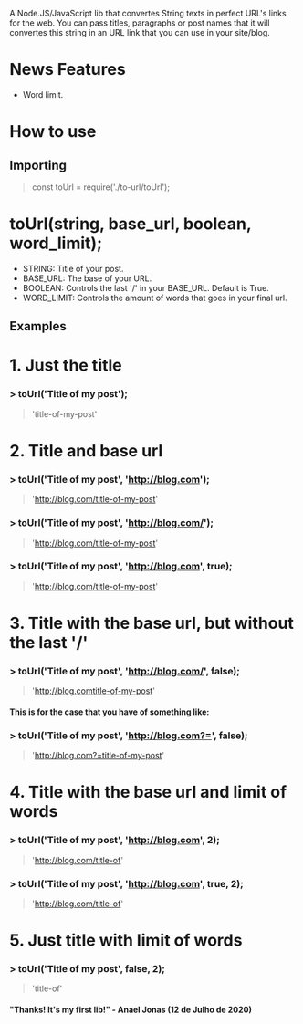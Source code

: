 A Node.JS/JavaScript lib that convertes String texts in perfect URL's links for the web. You can pass titles, paragraphs or post names that it will convertes this string in an URL link that you can use in your site/blog.

# News Features

- Word limit.

# How to use

## Importing

> const toUrl = require('./to-url/toUrl');

# toUrl(string, base_url, boolean, word_limit);

- STRING: Title of your post.
- BASE_URL: The base of your URL.
- BOOLEAN: Controls the last '/' in your BASE_URL. Default is True.
- WORD_LIMIT: Controls the amount of words that goes in your final url.

## Examples

# 1. Just the title

### > toUrl('Title of my post');
> 'title-of-my-post'

# 2. Title and base url

### > toUrl('Title of my post', 'http://blog.com');
> 'http://blog.com/title-of-my-post'

### > toUrl('Title of my post', 'http://blog.com/');
> 'http://blog.com/title-of-my-post'

### > toUrl('Title of my post', 'http://blog.com', true);
> 'http://blog.com/title-of-my-post'

# 3. Title with the base url, but without the last '/'

### > toUrl('Title of my post', 'http://blog.com/', false);
> 'http://blog.comtitle-of-my-post'

#### This is for the case that you have of something like:

### > toUrl('Title of my post', 'http://blog.com?=', false);
> 'http://blog.com?=title-of-my-post'

# 4. Title with the base url and limit of words

### > toUrl('Title of my post', 'http://blog.com', 2);
> 'http://blog.com/title-of'

### > toUrl('Title of my post', 'http://blog.com', true, 2);
> 'http://blog.com/title-of'

# 5. Just title with limit of words

### > toUrl('Title of my post', false, 2);
> 'title-of'


#### "Thanks! It's my first lib!" - Anael Jonas (12 de Julho de 2020)

